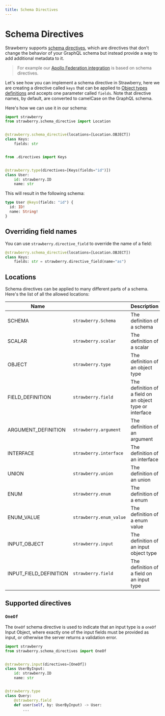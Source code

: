 ```yaml
---
title: Schema Directives
---
```


# Schema Directives

Strawberry supports
[schema directives](https://spec.graphql.org/June2018/#TypeSystemDirectiveLocation),
which are directives that don't change the behavior of your GraphQL schema but
instead provide a way to add additional metadata to it.

> For example our [Apollo Federation integration](../guides/federation.md) is
> based on schema directives.

Let's see how you can implement a schema directive in Strawberry, here we are
creating a directive called `keys` that can be applied to
[Object types definitions](./object-types.md) and accepts one parameter called
`fields`. Note that directive names, by default, are converted to camelCase on
the GraphQL schema.

Here's how we can use it in our schema:

```python
import strawberry
from strawberry.schema_directive import Location


@strawberry.schema_directive(locations=[Location.OBJECT])
class Keys:
    fields: str


from .directives import Keys


@strawberry.type(directives=[Keys(fields="id")])
class User:
    id: strawberry.ID
    name: str
```

This will result in the following schema:

```graphql
type User @keys(fields: "id") {
  id: ID!
  name: String!
}
```

## Overriding field names

You can use `strawberry.directive_field` to override the name of a field:

```python
@strawberry.schema_directive(locations=[Location.OBJECT])
class Keys:
    fields: str = strawberry.directive_field(name="as")
```

## Locations

Schema directives can be applied to many different parts of a schema. Here's the
list of all the allowed locations:

| Name                   |                         | Description                                              |
| ---------------------- | ----------------------- | -------------------------------------------------------- |
| SCHEMA                 | `strawberry.Schema`     | The definition of a schema                               |
| SCALAR                 | `strawberry.scalar`     | The definition of a scalar                               |
| OBJECT                 | `strawberry.type`       | The definition of an object type                         |
| FIELD_DEFINITION       | `strawberry.field`      | The definition of a field on an object type or interface |
| ARGUMENT_DEFINITION    | `strawberry.argument`   | The definition of an argument                            |
| INTERFACE              | `strawberry.interface`  | The definition of an interface                           |
| UNION                  | `strawberry.union`      | The definition of an union                               |
| ENUM                   | `strawberry.enum`       | The definition of a enum                                 |
| ENUM_VALUE             | `strawberry.enum_value` | The definition of a enum value                           |
| INPUT_OBJECT           | `strawberry.input`      | The definition of an input object type                   |
| INPUT_FIELD_DEFINITION | `strawberry.field`      | The definition of a field on an input type               |

## Supported directives

### `OneOf`

The `OneOf` schema directive is used to indicate that an input type is a `oneOf`
Input Object, where exactly one of the input fields must be provided as input,
or otherwise the server returns a validation error.

```python
import strawberry
from strawberry.schema_directives import OneOf


@strawberry.input(directives=[OneOf])
class UserByInput:
    id: strawberry.ID
    name: str


@strawberry.type
class Query:
    @strawberry.field
    def user(self, by: UserByInput) -> User:
        ...
```
